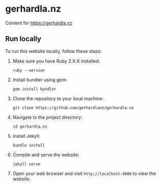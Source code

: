 
# gerhardla.nz

Content for https://gerhardla.nz

##

## Run locally

To run this website locally, follow these steps:

1. Make sure you have Ruby 2.X.X installed:
    ```
    ruby --version
    ```

2. Install bundler using gem:
    ```
    gem install bundler
    ```

3. Clone the repository to your local machine:
    ```
    git clone https://github.com/gerhardlanz/gerhardla.nz
    ```

4. Navigate to the project directory:
    ```
    cd gerhardla.nz
    ```

5. Install Jekyll:
    ```
    bundle install  
    ```

5. Compile and serve the website:
    ```
    jekyll serve
    ```

6. Open your web browser and visit `http://localhost:4000` to view the website.

